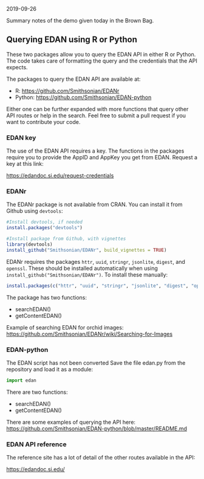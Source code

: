 2019-09-26

Summary notes of the demo given today in the Brown Bag. 

## Querying EDAN using R or Python

These two packages allow you to query the EDAN API in either R or Python. The code takes care of formatting the query and the credentials that the API expects.

The packages to query the EDAN API are available at:

 * R: https://github.com/Smithsonian/EDANr
 * Python: https://github.com/Smithsonian/EDAN-python

Either one can be further expanded with more functions that query other API routes or help in the search. Feel free to submit a pull request if you want to contribute your code.

### EDAN key

The use of the EDAN API requires a key. The functions in the packages require you to provide the AppID and AppKey you get from EDAN. Request a key at this link: 

https://edandoc.si.edu/request-credentials

### EDANr

The EDANr package is not available from CRAN. You can install it from Github using `devtools`: 

```R
#Install devtools, if needed
install.packages("devtools")

#Install package from Github, with vignettes
library(devtools)
install_github("Smithsonian/EDANr", build_vignettes = TRUE)
```

EDANr requires the packages `httr`, `uuid`, `stringr`, `jsonlite`, `digest`, and `openssl`. These should be installed automatically when using `install_github("Smithsonian/EDANr")`. To install these manually:

```R
install.packages(c("httr", "uuid", "stringr", "jsonlite", "digest", "openssl"))
```

The package has two functions:

* searchEDAN()
* getContentEDAN()

Example of searching EDAN for orchid images: https://github.com/Smithsonian/EDANr/wiki/Searching-for-Images

### EDAN-python

The EDAN script has not been converted Save the file edan.py from the repository and load it as a module:

```python
import edan
```

There are two functions:

* searchEDAN()
* getContentEDAN()

There are some examples of querying the API here: https://github.com/Smithsonian/EDAN-python/blob/master/README.md

### EDAN API reference

The reference site has a lot of detail of the other routes available in the API:

https://edandoc.si.edu/
